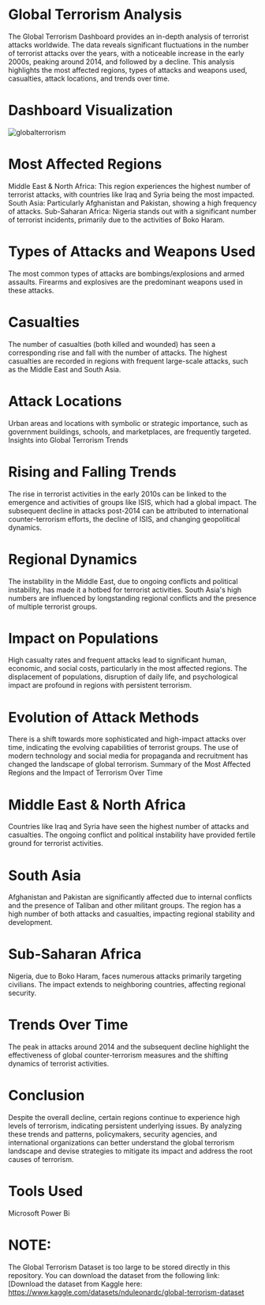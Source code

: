 # Global Terrorism Analysis
The Global Terrorism Dashboard provides an in-depth analysis of terrorist attacks worldwide. The data reveals significant fluctuations in the number of terrorist attacks over the years, with a noticeable increase in the early 2000s, peaking around 2014, and followed by a decline. This analysis highlights the most affected regions, types of attacks and weapons used, casualties, attack locations, and trends over time.
# Dashboard Visualization
 ![globalterrorism ](https://github.com/user-attachments/assets/a413add3-3f61-4d94-b172-7b79d415c8c3)

# Most Affected Regions

Middle East & North Africa: This region experiences the highest number of terrorist attacks, with countries like Iraq and Syria being the most impacted.
South Asia: Particularly Afghanistan and Pakistan, showing a high frequency of attacks.
Sub-Saharan Africa: Nigeria stands out with a significant number of terrorist incidents, primarily due to the activities of Boko Haram.

# Types of Attacks and Weapons Used

The most common types of attacks are bombings/explosions and armed assaults.
Firearms and explosives are the predominant weapons used in these attacks.

# Casualties

The number of casualties (both killed and wounded) has seen a corresponding rise and fall with the number of attacks.
The highest casualties are recorded in regions with frequent large-scale attacks, such as the Middle East and South Asia.

# Attack Locations

Urban areas and locations with symbolic or strategic importance, such as government buildings, schools, and marketplaces, are frequently targeted.
Insights into Global Terrorism Trends

# Rising and Falling Trends

The rise in terrorist activities in the early 2010s can be linked to the emergence and activities of groups like ISIS, which had a global impact.
The subsequent decline in attacks post-2014 can be attributed to international counter-terrorism efforts, the decline of ISIS, and changing geopolitical dynamics.

# Regional Dynamics

The instability in the Middle East, due to ongoing conflicts and political instability, has made it a hotbed for terrorist activities.
South Asia's high numbers are influenced by longstanding regional conflicts and the presence of multiple terrorist groups.

# Impact on Populations

High casualty rates and frequent attacks lead to significant human, economic, and social costs, particularly in the most affected regions.
The displacement of populations, disruption of daily life, and psychological impact are profound in regions with persistent terrorism.

# Evolution of Attack Methods

There is a shift towards more sophisticated and high-impact attacks over time, indicating the evolving capabilities of terrorist groups.
The use of modern technology and social media for propaganda and recruitment has changed the landscape of global terrorism.
Summary of the Most Affected Regions and the Impact of Terrorism Over Time

# Middle East & North Africa

Countries like Iraq and Syria have seen the highest number of attacks and casualties.
The ongoing conflict and political instability have provided fertile ground for terrorist activities.

# South Asia

Afghanistan and Pakistan are significantly affected due to internal conflicts and the presence of Taliban and other militant groups.
The region has a high number of both attacks and casualties, impacting regional stability and development.

# Sub-Saharan Africa

Nigeria, due to Boko Haram, faces numerous attacks primarily targeting civilians.
The impact extends to neighboring countries, affecting regional security.

# Trends Over Time

The peak in attacks around 2014 and the subsequent decline highlight the effectiveness of global counter-terrorism measures and the shifting dynamics of terrorist activities.

# Conclusion 
Despite the overall decline, certain regions continue to experience high levels of terrorism, indicating persistent underlying issues.
By analyzing these trends and patterns, policymakers, security agencies, and international organizations can better understand the global terrorism landscape and devise strategies to mitigate its impact and address the root causes of terrorism.

# Tools Used
Microsoft Power Bi


# NOTE:
The Global Terrorism Dataset is too large to be stored directly in this repository. You can download the dataset from the following link:  [Download the dataset from Kaggle here: https://www.kaggle.com/datasets/nduleonardc/global-terrorism-dataset
